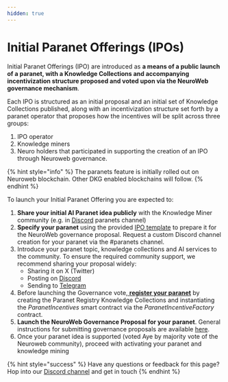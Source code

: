 ```yaml
---
hidden: true
---
```


# Initial Paranet Offerings (IPOs)

Initial Paranet Offerings (IPO) are introduced as **a means of a public launch of a paranet, with a Knowledge Collections and accompanying incentivization structure proposed and voted upon via the NeuroWeb governance mechanism**.&#x20;

Each IPO is structured as an initial proposal and an initial set of Knowledge Collections published, along with an incentivization structure set forth by a paranet operator that proposes how the incentives will be split across three groups:

1. IPO operator
2. Knowledge miners
3. Neuro holders that participated in supporting the creation of an IPO through Neuroweb governance.

{% hint style="info" %}
The paranets feature is initially rolled out on Neuroweb blockchain. Other DKG enabled blockchains will follow.
{% endhint %}

To launch your Initial Paranet Offering you are expected to:

1. **Share your initial AI Paranet idea publicly** with the Knowledge Miner community (e.g. in [Discord](https://discord.gg/3BrQDvHpdc) paranets channel)
2. **Specify your paranet** using the provided [IPO template](https://docs.google.com/document/d/1QzKpH_ex-U8mxh-IgwTjijEe3n6vwRVAhG599siapQQ/edit#heading=h.61lymw4v18qp) to prepare it for the NeuroWeb governance proposal. Request a custom Discord channel creation for your paranet via the #paranets channel.&#x20;
3. Introduce your paranet topic, knowledge collections  and AI services to the community. To ensure the required community support, we recommend sharing your proposal widely:
   * Sharing it on X (Twitter)
   * Posting on [Discord](https://discord.com/invite/qRc4xHpFnN)&#x20;
   * Sending to [Telegram](https://t.me/origintrail)&#x20;
4. Before launching the Governance vote,[ **register your paranet**](launching-your-ipo.md) by creating the Paranet Registry Knowledge Collections and instantiating the _ParanetIncentives_ smart contract via the _ParanetIncentiveFactory_ contract.&#x20;
5. **Launch the NeuroWeb Governance Proposal for your paranet**. General instructions for submitting governance proposals are available [here](https://docs.neuroweb.ai/on-chain-governance/submit-a-governance-proposal).
6. Once your paranet idea is supported (voted Aye by majority vote of the Neuroweb community), proceed with activating your paranet and knowledge mining



{% hint style="success" %}
Have any questions or feedback for this page? Hop into our [Discord channel](https://discord.com/invite/qRc4xHpFnN) and get in touch
{% endhint %}
